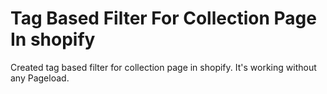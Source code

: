 # Tag Based Filter For Collection Page In shopify

Created tag based filter for collection page in shopify.
It's working without any Pageload.
